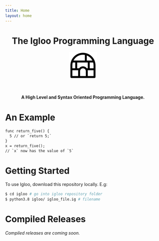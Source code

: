 ```yaml
---
title: Home
layout: home
---
```


<h1 align = 'center'>The Igloo Programming Language</h1>

<p align = 'center'>
  <img src = 'https://raw.githubusercontent.com/igloo-language/igloo/master/images/igloo_logo.png'>
</p>

<br>

<p align = 'center'><b>A High Level and Syntax Oriented Programming Language.</b></p>


# An Example

```
func return_five() {
  5 // or `return 5;`
}
x = return_five();
// `x` now has the value of `5`
```

# Getting Started

To use Igloo, download this repository locally. E.g:

```bash
$ cd igloo # go into igloo repository folder
$ python3.8 igloo/ igloo_file.ig # filename
```

# Compiled Releases

*Compiled releases are coming soon.*

